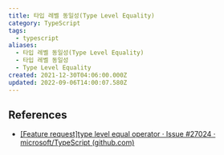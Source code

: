 ```yaml
---
title: 타입 레벨 동일성(Type Level Equality)
category: TypeScript
tags:
  - typescript
aliases:
  - 타입 레벨 동일성(Type Level Equality)
  - 타입 레벨 동일성
  - Type Level Equality
created: 2021-12-30T04:06:00.000Z
updated: 2022-09-06T14:00:07.580Z
---
```


<Metadata />

## References

- [[Feature request]type level equal operator · Issue #27024 · microsoft/TypeScript (github.com)](https://github.com/microsoft/TypeScript/issues/27024#issuecomment-421529650)
